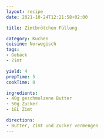 ```yaml
---
layout: recipe
date: 2021-10-24T12:21:58+02:00

title: Zimtbrötchen Füllung

category: Kuchen
cuisine: Norwegisch
tags:
- Gebäck
- Zimt

yield: 4
prepTime: 5
cookTime: 0

ingredients:
- 40g geschmolzene Butter
- 50g Zucker
- 1EL Zimt

directions:
- Butter, Zimt und Zucker vermengen
---
```

